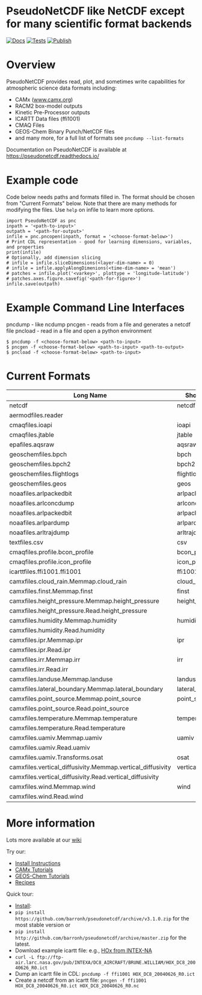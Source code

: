 # PseudoNetCDF like NetCDF except for many scientific format backends

[![Docs](https://github.com/barronh/pseudonetcdf/actions/workflows/documentation.yml/badge.svg)](https://barronh.github.io/pseudonetcdf)
[![Tests](https://github.com/barronh/pseudonetcdf/actions/workflows/tests.yml/badge.svg)]()
[![Publish](https://github.com/barronh/pseudonetcdf/actions/workflows/python-publish.yml/badge.svg)](https://pypi.org/p/pseudonetcdf)

# Overview

PseudoNetCDF provides read, plot, and sometimes write capabilities for atmospheric science data formats including:

* CAMx (www.camx.org)
* RACM2 box-model outputs
* Kinetic Pre-Processor outputs
* ICARTT Data files (ffi1001)
* CMAQ Files
* GEOS-Chem Binary Punch/NetCDF files
* and many more, for a full list of formats see `pncdump --list-formats`

Documentation on PseudoNetCDF is available at https://pseudonetcdf.readthedocs.io/

# Example code

Code below needs paths and formats filled in. The format should be chosen from "Current Formats" below.
Note that there are many methods for modifying the files. Use `help` on infile to learn more options.

```
import PseudoNetCDF as pnc
inpath = '<path-to-input>'
outpath = '<path-for-output>'
infile = pnc.pncopen(inpath, format = '<choose-format-below>')
# Print CDL representation - good for learning dimensions, variables, and properties
print(infile)
# Optionally, add dimension slicing
# infile = infile.sliceDimensions(<layer-dim-name> = 0)
# infile = infile.applyAlongDimenions(<time-dim-name> = 'mean')
# patches = infile.plot('<varkey>', plottype = 'longitude-latitude')
# patches.axes.figure.savefig('<path-for-figure>')
infile.save(outpath)
```

# Example Command Line Interfaces

pncdump - like ncdump
pncgen - reads from a file and generates a netcdf file
pncload - read in a file and open a python environment

```
$ pncdump -f <choose-format-below> <path-to-input>
$ pncgen -f <choose-format-below> <path-to-input> <path-to-output>
$ pncload -f <choose-format-below> <path-to-input>
```

# Current Formats

| Long Name | Short Name |
| ----------- | --------- |
| netcdf | netcdf |
| aermodfiles.reader | |
| cmaqfiles.ioapi | ioapi |
| cmaqfiles.jtable | jtable |
| epafiles.aqsraw | aqsraw |
| geoschemfiles.bpch | bpch |
| geoschemfiles.bpch2 | bpch2 |
| geoschemfiles.flightlogs | flightlogs |
| geoschemfiles.geos | geos |
| noaafiles.arlpackedbit | arlpackedbit |
| noaafiles.arlconcdump | arlconcdump |
| noaafiles.arlpackedbit | arlpackedbit |
| noaafiles.arlpardump | arlpardump |
| noaafiles.arltrajdump | arltrajdump |
| textfiles.csv | csv |
| cmaqfiles.profile.bcon_profile | bcon_profile |
| cmaqfiles.profile.icon_profile | icon_profile |
| icarttfiles.ffi1001.ffi1001 | ffi1001 |
| camxfiles.cloud_rain.Memmap.cloud_rain | cloud_rain |
| camxfiles.finst.Memmap.finst | finst |
| camxfiles.height_pressure.Memmap.height_pressure | height_pressure |
| camxfiles.height_pressure.Read.height_pressure | |
| camxfiles.humidity.Memmap.humidity | humidity |
| camxfiles.humidity.Read.humidity | |
| camxfiles.ipr.Memmap.ipr | ipr |
| camxfiles.ipr.Read.ipr | |
| camxfiles.irr.Memmap.irr | irr |
| camxfiles.irr.Read.irr | |
| camxfiles.landuse.Memmap.landuse | landuse |
| camxfiles.lateral_boundary.Memmap.lateral_boundary | lateral_boundary |
| camxfiles.point_source.Memmap.point_source | point_source |
| camxfiles.point_source.Read.point_source | |
| camxfiles.temperature.Memmap.temperature | temperature |
| camxfiles.temperature.Read.temperature | |
| camxfiles.uamiv.Memmap.uamiv | uamiv |
| camxfiles.uamiv.Read.uamiv | |
| camxfiles.uamiv.Transforms.osat | osat |
| camxfiles.vertical_diffusivity.Memmap.vertical_diffusivity | vertical_diffusivity |
| camxfiles.vertical_diffusivity.Read.vertical_diffusivity | |
| camxfiles.wind.Memmap.wind | wind |
| camxfiles.wind.Read.wind | |

# More information

Lots more available at our [wiki ](http://github.com/barronh/pseudonetcdf/wiki)

Try our:
  * [Install Instructions](http://github.com/barronh/pseudonetcdf/wiki/Install-Instructions)
  * [CAMx Tutorials](http://github.com/barronh/pseudonetcdf/wiki/CAMx-Tutorials)
  * [GEOS-Chem Tutorials](http://github.com/barronh/pseudonetcdf/wiki/GC-Tutorials)
  * [Recipes](Recipes)


Quick tour:
 * [Install](http://github.com/barronh/pseudonetcdf/wiki/Install-Instructions.md):
  * `pip install https://github.com/barronh/pseudonetcdf/archive/v3.1.0.zip` for the most stable version or 
  * `pip install http://github.com/barronh/pseudonetcdf/archive/master.zip` for the latest.
 * Download example icartt file: e.g., [HOx from INTEX-NA](http://www-air.larc.nasa.gov/cgi-bin/enzFile?c16141B08DF7F1ACFBAD5C83F9313E20C792f7075622d6169722f4152435441532f4443385f41495243524146542f4252554e452e57494c4c49414d2f484f785f4443385f32303038303632365f52312e696374)
  * `curl -L ftp://ftp-air.larc.nasa.gov/pub/INTEXA/DC8_AIRCRAFT/BRUNE.WILLIAM/HOX_DC8_20040626_R0.ict`
 * Dump an icartt file in CDL: `pncdump -f ffi1001 HOX_DC8_20040626_R0.ict`
 * Create a netcdf from an icartt file: `pncgen -f ffi1001 HOX_DC8_20040626_R0.ict HOX_DC8_20040626_R0.nc`
